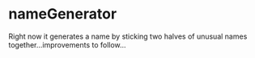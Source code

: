 # nameGenerator
Right now it generates a name by sticking two halves of unusual names together...improvements to follow...

